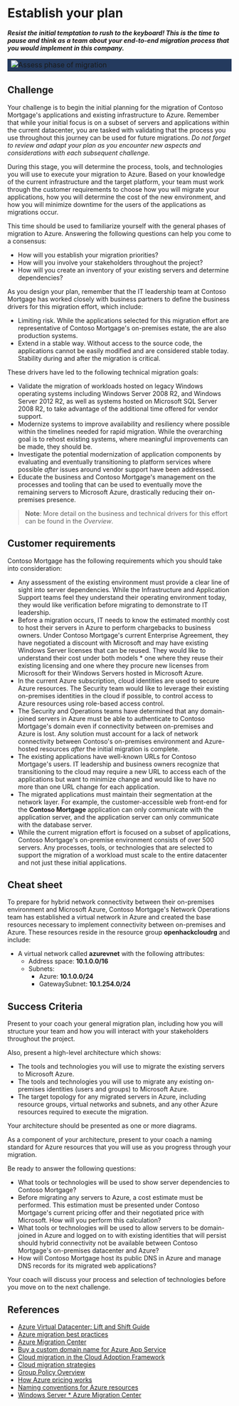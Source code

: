 # Establish your plan

***Resist the initial temptation to rush to the keyboard! This is the time to pause and think as a team about your end-to-end migration process that you would implement in this company.***

<table style="width: 100%; background-color: #243A5E; text-align: center">
<tr>
<td align="center"><img style="border: 0px" src="images/migrate_header_assess.png" alt="Assess phase of migration" /></td>
</tr>
</table>

## Challenge

Your challenge is to begin the initial planning for the migration of Contoso Mortgage's applications and existing infrastructure to Azure. Remember that while your initial focus is on a subset of servers and applications within the current datacenter, you are tasked with validating that the process you use throughout this journey can be used for future migrations. *Do not forget to review and adapt your plan as you encounter new aspects and considerations with each subsequent challenge.*

During this stage, you will determine the process, tools, and technologies you will use to execute your migration to Azure. Based on your knowledge of the current infrastructure and the target platform, your team must work through the customer requirements to choose how you will migrate your applications, how you will determine the cost of the new environment, and how you will minimize downtime for the users of the applications as migrations occur.

This time should be used to familiarize yourself with the general phases of migration to Azure. Answering the following questions can help you come to a consensus:

* How will you establish your migration priorities?
* How will you involve your stakeholders throughout the project?
* How will you create an inventory of your existing servers and determine dependencies?

As you design your plan, remember that the IT leadership team at Contoso Mortgage has worked closely with business partners to define the business drivers for this migration effort, which include:

* Limiting risk. While the applications selected for this migration effort are representative of Contoso Mortgage's on-premises estate, the are also production systems.
* Extend in a stable way. Without access to the source code, the applications cannot be easily modified and are considered stable today. Stability during and after the migration is critical.

These drivers have led to the following technical migration goals:

* Validate the migration of workloads hosted on legacy Windows operating systems including Windows Server 2008 R2, and Windows Server 2012 R2, as well as systems hosted on Microsoft SQL Server 2008 R2, to take advantage of the additional time offered for vendor support.
* Modernize systems to improve availability and resiliency where possible within the timelines needed for rapid migration. While the overarching goal is to rehost existing systems, where meaningful improvements can be made, they should be.
* Investigate the potential modernization of application components by evaluating and eventually transitioning to platform services where possible *after* issues around vendor support have been addressed.
* Educate the business and Contoso Mortgage's management on the processes and tooling that can be used to eventually move the remaining servers to Microsoft Azure, drastically reducing their on-premises presence.

> **Note**: More detail on the business and technical drivers for this effort can be found in the *Overview*.

## Customer requirements

Contoso Mortgage has the following requirements which you should take into consideration:

* Any assessment of the existing environment must provide a clear line of sight into server dependencies. While the Infrastructure and Application Support teams feel they understand their operating environment today, they would like verification before migrating to demonstrate to IT leadership.
* Before a migration occurs, IT needs to know the estimated monthly cost to host their servers in Azure to perform chargebacks to business owners. Under Contoso Mortgage's current Enterprise Agreement, they have negotiated a discount with Microsoft and may have existing Windows Server licenses that can be reused. They would like to understand their cost under both models * one where they reuse their existing licensing and one where they procure new licenses from Microsoft for their Windows Servers hosted in Microsoft Azure.
* In the current Azure subscription, cloud identities are used to secure Azure resources. The Security team would like to leverage their existing on-premises identities in the cloud if possible, to control access to Azure resources using role-based access control.
* The Security and Operations teams have determined that any domain-joined servers in Azure must be able to authenticate to Contoso Mortgage's domain even if connectivity between on-premises and Azure is lost. Any solution must account for a lack of network connectivity between Contoso's on-premises environment and Azure-hosted resources *after* the initial migration is complete.
* The existing applications have well-known URLs for Contoso Mortgage's users. IT leadership and business owners recognize that transitioning to the cloud may require a new URL to access each of the applications but want to minimize change and would like to have no more than one URL change for each application.
* The migrated applications must maintain their segmentation at the network layer. For example, the customer-accessible web front-end for the **Contoso Mortgage** application can only communicate with the application server, and the application server can only communicate with the database server.
* While the current migration effort is focused on a subset of applications, Contoso Mortgage's on-premise environment consists of over 500 servers. Any processes, tools, or technologies that are selected to support the migration of a workload must scale to the entire datacenter and not just these initial applications.

## Cheat sheet

To prepare for hybrid network connectivity between their on-premises environment and Microsoft Azure, Contoso Mortgage's Network Operations team has established a virtual network in Azure and created the base resources necessary to implement connectivity between on-premises and Azure. These resources reside in the resource group **openhackcloudrg** and include:

* A virtual network called **azurevnet** with the following attributes:
    * Address space: **10.1.0.0/16**
    * Subnets:
        * Azure: **10.1.0.0/24**
        * GatewaySubnet: **10.1.254.0/24**

## Success Criteria

Present to your coach your general migration plan, including how you will structure your team and how you will interact with your stakeholders throughout the project.

Also, present a high-level architecture which shows:

* The tools and technologies you will use to migrate the existing servers to Microsoft Azure.
* The tools and technologies you will use to migrate any existing on-premises identities (users and groups) to Microsoft Azure.
* The target topology for any migrated servers in Azure, including resource groups, virtual networks and subnets, and any other Azure resources required to execute the migration.

Your architecture should be presented as one or more diagrams.

As a component of your architecture, present to your coach a naming standard for Azure resources that you will use as you progress through your migration.

Be ready to answer the following questions:

* What tools or technologies will be used to show server dependencies to Contoso Mortgage?  
* Before migrating any servers to Azure, a cost estimate must be performed. This estimation must be presented under Contoso Mortgage's current pricing offer and their negotiated price with Microsoft. How will you perform this calculation?
* What tools or technologies will be used to allow servers to be domain-joined in Azure and logged on to with existing identities that will persist should hybrid connectivity not be available between Contoso Mortgage's on-premises datacenter and Azure?
* How will Contoso Mortgage host its public DNS in Azure and manage DNS records for its migrated web applications?

Your coach will discuss your process and selection of technologies before you move on to the next challenge.

## References

* <a href="https://azure.microsoft.com/mediahandler/files/resourcefiles/azure-virtual-datacenter-lift-and-shift-guide/Azure_Virtual_Datacenter_Lift_and_Shift_Guide.pdf" target="_blank">Azure Virtual Datacenter: Lift and Shift Guide</a>
* <a href="https://docs.microsoft.com/azure/architecture/cloud-adoption/migrate/azure-best-practices/" target="_blank">Azure migration best practices</a>
* <a href="https://azure.microsoft.com/migration/" target="_blank">Azure Migration Center</a>
* <a href="https://docs.microsoft.com/azure/app-service/manage-custom-dns-buy-domain" target="_blank">Buy a custom domain name for Azure App Service</a>
* <a href="https://docs.microsoft.com/azure/architecture/cloud-adoption/migrate/" target="_blank">Cloud migration in the Cloud Adoption Framework</a>
* <a href="https://azure.microsoft.com/en-us/migration/migration-journey/#migration-steps" target="_blank">Cloud migration strategies</a>
* <a href="https://docs.microsoft.com/previous-versions/windows/it-pro/windows-server-2012-r2-and-2012/" target="_blank">Group Policy Overview</a>
* <a href="https://azure.microsoft.com/pricing/" target="_blank">How Azure pricing works</a>
* <a href="https://docs.microsoft.com/azure/architecture/best-practices/naming-conventions" target="_blank">Naming conventions for Azure resources</a>
* <a href="https://azure.microsoft.com/migration/windows-server/" target="_blank">Windows Server * Azure Migration Center</a>
